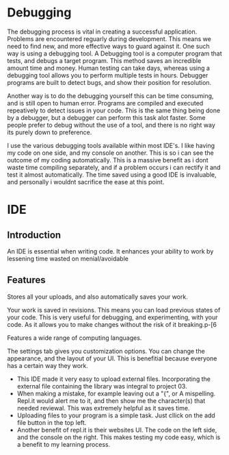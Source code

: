 # Debugging 

The debugging process is vital in creating a successful application. Problems are encountered reguarly during development. This means we need to find new, and more effective ways to guard against it. One such way is using a debugging tool. A Debugging tool is a computer program that tests, and debugs a target program. This method saves an incredible amount time and money. Human testing can take days, whereas using a debugging tool allows you to perform multiple tests in hours. Debugger programs are built to detect bugs, and show their position for resolution. 

Another way is to do the debugging yourself this can be time consuming, and is still open to human error. Programs are compiled and executed repeatively to detect issues in your code. This is the same thing being done by a debugger, but a debugger can perform this task alot faster. Some people prefer to debug without the use of a tool, and there is no right way its purely down to preference. 

I use the various debugging tools available within most IDE's. I like having my code on one side, and my console on another. This is so i can see the outcome of my coding automatically. This is a massive benefit as i dont waste time compiling separately, and if a problem occurs i can rectify it and test it almost automatically. The time saved using a good IDE is invaluable, and personally i wouldnt sacrifice the ease at this point.

# IDE
## Introduction
An IDE is essential when writing code. It enhances your ability to work by lessening time wasted on menial/avoidable   
## Features


Stores all your uploads, and also automatically saves your work.

Your work is saved in revisions. This means you can load previous states of your code. This is very useful for debugging, and experimenting, with your code. As it allows you to make changes without the risk of it breaking.p-[6

Features a wide range of computing languages.

The settings tab gives you customization options. You can change the appearance, and the layout of your UI. This is benefitial because everyone has a certain way they work.    

- This IDE made it very easy to upload external files. Incorporating the external file containing the library was integral to project 03. 
- When making a mistake, for example leaving out a "{", or A mispelling. Repl.it would alert me to it, and then show me the character(s) that needed reviewal. This was extremely helpful as it saves time.
- Uploading files to your program is a simple task. Just cllick on the add file button in the top left.
- Another benefit of repl.it is their websites UI. The code on the left side, and the console on the right. This makes testing my code easy, which is a benefit to my learning process.
